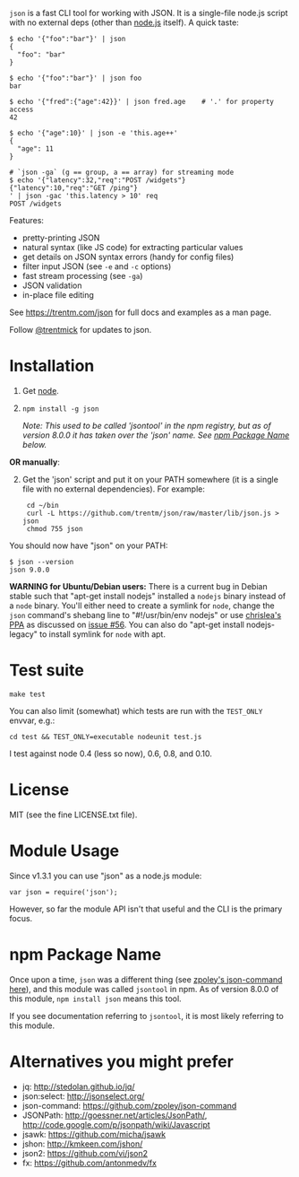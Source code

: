`json` is a fast CLI tool for working with JSON. It is a single-file node.js
script with no external deps (other than
[node.js](https://github.com/joyent/node) itself). A quick taste:

    $ echo '{"foo":"bar"}' | json
    {
      "foo": "bar"
    }

    $ echo '{"foo":"bar"}' | json foo
    bar

    $ echo '{"fred":{"age":42}}' | json fred.age    # '.' for property access
    42

    $ echo '{"age":10}' | json -e 'this.age++'
    {
      "age": 11
    }

    # `json -ga` (g == group, a == array) for streaming mode
    $ echo '{"latency":32,"req":"POST /widgets"}
    {"latency":10,"req":"GET /ping"}
    ' | json -gac 'this.latency > 10' req
    POST /widgets

Features:

- pretty-printing JSON
- natural syntax (like JS code) for extracting particular values
- get details on JSON syntax errors (handy for config files)
- filter input JSON (see `-e` and `-c` options)
- fast stream processing (see `-ga`)
- JSON validation
- in-place file editing

See <https://trentm.com/json> for full docs and examples as a man page.

Follow <a href="https://twitter.com/intent/user?screen_name=trentmick" target="_blank">@trentmick</a>
for updates to json.

# Installation

1. Get [node](http://nodejs.org).

2. `npm install -g json`

   *Note: This used to be called 'jsontool' in the npm registry, but as of
   version 8.0.0 it has taken over the 'json' name. See [npm Package
   Name](#npm-package-name) below.*

**OR manually**:

2. Get the 'json' script and put it on your PATH somewhere (it is a single file
   with no external dependencies). For example:

        cd ~/bin
        curl -L https://github.com/trentm/json/raw/master/lib/json.js > json
        chmod 755 json

You should now have "json" on your PATH:

    $ json --version
    json 9.0.0

**WARNING for Ubuntu/Debian users:** There is a current bug in Debian stable
such that "apt-get install nodejs" installed a `nodejs` binary instead of a
`node` binary. You'll either need to create a symlink for `node`, change the
`json` command's shebang line to "#!/usr/bin/env nodejs" or use
[chrislea's PPA](https://launchpad.net/~chris-lea/+archive/node.js/) as
discussed on [issue #56](https://github.com/trentm/json/issues/56). You can also do "apt-get install nodejs-legacy" to
install symlink for `node` with apt.

# Test suite

    make test

You can also limit (somewhat) which tests are run with the `TEST_ONLY` envvar,
e.g.:

    cd test && TEST_ONLY=executable nodeunit test.js

I test against node 0.4 (less so now), 0.6, 0.8, and 0.10.

# License

MIT (see the fine LICENSE.txt file).

# Module Usage

Since v1.3.1 you can use "json" as a node.js module:

    var json = require('json');

However, so far the module API isn't that useful and the CLI is the primary
focus.

# npm Package Name

Once upon a time, `json` was a different thing (see [zpoley's json-command
here](https://github.com/zpoley/json-command)), and this module was
called `jsontool` in npm. As of version 8.0.0 of this module, `npm install json`
means this tool.

If you see documentation referring to `jsontool`, it is most likely
referring to this module.

# Alternatives you might prefer

- jq: <http://stedolan.github.io/jq/>
- json:select: <http://jsonselect.org/>
- json-command: <https://github.com/zpoley/json-command>
- JSONPath: <http://goessner.net/articles/JsonPath/>, <http://code.google.com/p/jsonpath/wiki/Javascript>
- jsawk: <https://github.com/micha/jsawk>
- jshon: <http://kmkeen.com/jshon/>
- json2: <https://github.com/vi/json2>
- fx: <https://github.com/antonmedv/fx>
